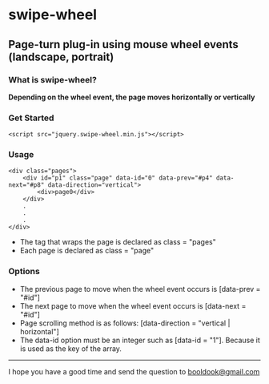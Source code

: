 # swipe-wheel
## **Page-turn plug-in using mouse wheel events (landscape, portrait)**

### What is swipe-wheel?
**Depending on the wheel event, the page moves horizontally or vertically**

### Get Started
```
<script src="jquery.swipe-wheel.min.js"></script>
```

### Usage
```
<div class="pages">
	<div id="p1" class="page" data-id="0" data-prev="#p4" data-next="#p8" data-direction="vertical">
		<div>page0</div>
	</div>
	.
	.
	.
</div>
```
* The tag that wraps the page is declared as class = "pages"
* Each page is declared as class = "page"

### Options
* The previous page to move when the wheel event occurs is [data-prev = "#id"]
* The next page to move when the wheel event occurs is [data-next = "#id"]
* Page scrolling method is as follows: [data-direction = "vertical | horizontal"]
* The data-id option must be an integer such as [data-id = "1"]. Because it is used as the key of the array.

-----
I hope you have a good time and send the question to booldook@gmail.com
